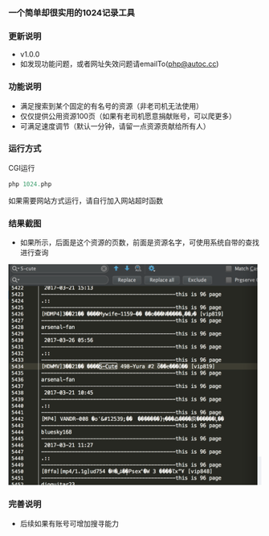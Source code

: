 ### 一个简单却很实用的1024记录工具

### 更新说明

* v1.0.0
* 如发现功能问题，或者网址失效问题请emailTo(php@autoc.cc)

### 功能说明

* 满足搜索到某个固定的有名号的资源（非老司机无法使用）
* 仅仅提供公用资源100页（如果有老司机愿意捐献账号，可以爬更多）
* 可满足速度调节（默认一分钟，请留一点资源贡献给所有人）

### 运行方式

CGI运行
``` php
php 1024.php
```

如果需要网站方式运行，请自行加入网站超时函数

### 结果截图

* 如果所示，后面是这个资源的页数，前面是资源名字，可使用系统自带的查找进行查询

![Alt text](./img/use.png)

### 完善说明

* 后续如果有账号可增加搜寻能力



